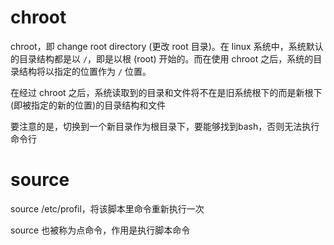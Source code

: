 # chroot
chroot，即 change root directory (更改 root 目录)。在 linux 系统中，系统默认的目录结构都是以 `/`，即是以根 (root) 开始的。而在使用 chroot 之后，系统的目录结构将以指定的位置作为 `/` 位置。

在经过 chroot 之后，系统读取到的目录和文件将不在是旧系统根下的而是新根下(即被指定的新的位置)的目录结构和文件

要注意的是，切换到一个新目录作为根目录下，要能够找到bash，否则无法执行命令行

# source
source /etc/profil，将该脚本里命令重新执行一次

source 也被称为点命令，作用是执行脚本命令